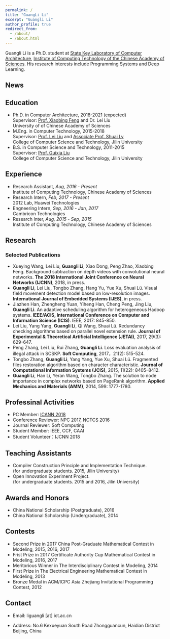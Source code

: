 ```yaml
---
permalink: /
title: "GuangLi Li"
excerpt: "Guangli Li"
author_profile: true
redirect_from: 
  - /about/
  - /about.html
---
```


Guangli Li is a Ph.D. student at [State Key Laboratory of Computer Architecture][5], [Institute of Computing Technology of the Chinese Academy of Sciences][4]. His research interests include Programming Systems and Deep Learning.

## News 

## Education
* Ph.D. in Computer Architecture, 2018-2021 (expected)  
  Supervisor: [Prof. Xiaobing Feng][3] and Dr. Lei Liu  
  University of of Chinese Academy of Sciences
* M.Eng. in Computer Technology, 2015-2018  
  Supervisor: [Prof. Lei Liu][1] and [Associate Prof. Shuai Lv][2]  
  College of Computer Science and Technology, Jilin University  
* B.S. in Computer Science and Technology, 2011-2015  
  Supervisor: [Prof. Guixia Liu][7]  
  College of Computer Science and Technology, Jilin University  

## Experience
- Research Assistant, *Aug, 2016* - *Present*  
  Institute of Computing Technology, Chinese Academy of Sciences
- Research Intern, *Feb, 2017* - *Present*  
  2012 Lab, Huawei Technologies
- Engneering Intern, *Sep, 2016* - *Jan, 2017*  
  Cambricon Technologies
- Research Inter, *Aug, 2015* - *Sep, 2015*  
  Institute of Computing Technology, Chinese Academy of Sciences

## Research

### Selected Publications
* Xueying Wang, Lei Liu, **Guangli Li**, Xiao Dong, Peng Zhao, Xiaobing Feng. Background subtraction on depth videos with convolutional neural networks. **The 2018 International Joint Conference on Neural Networks (IJCNN)**, 2018, in press.
* **Guangli Li**, Lei Liu, Tongbo Zhang, Hang Yu, Yue Xu, Shuai Lü. Visual field movement detection model based on low-resolution images. **International Journal of Embedded Systems (IJES)**, in press.
* Jiazhen Han, Zhengheng Yuan, Yiheng Han, Cheng Peng, Jing Liu, **Guangli Li**. An adaptive scheduling algorithm for heterogeneous Hadoop systems. **IEEE/ACIS, International Conference on Computer and Information Science (ICIS)**. IEEE, 2017: 845-850.
* Lei Liu, Yang Yang, **Guangli Li**, Qi Wang, Shuai Lü. Redundancy checking algorithms based on parallel novel extension rule. **Journal of Experimental & Theoretical Artificial Intelligence (JETAI)**, 2017, 29(3): 629-647.
* Peng Zhang, Lei Liu, Rui Zhang, **Guangli Li**. Loss evaluation analysis of illegal attack in SCSKP. **Soft Computing**, 2017，21(2): 515-524.
* Tongbo Zhang, **Guangli Li**, Yang Yang, Yue Xu, Shuai Lü. Fragmented files restoration algorithm based on character characteristic. **Journal of Computational Information Systems (JCIS)**, 2015, 11(22): 8405–8412.
* **Guangli Li**, Han Li, Yeran Wang, Tongbo Zhang. The solution to node importance in complex networks based on PageRank algorithm. **Applied Mechanics and Materials (AMM)**, 2014, 599: 1777-1780.  

## Professinal Activities
* PC Member: [ICANN 2018][6]
* Conference Reviewer: NPC 2017, NCTCS 2016
* Journal Reviewer: Soft Computing
* Student Member: IEEE, CCF, CAAI
* Student Volunteer：IJCNN 2018

## Teaching Assistants
* Compiler Construction Principle and Implementation Technique.   
  (for undergraduate students. 2015, Jilin University)
* Open Innovation Experiment Project.   
  (for undergraduate students. 2015 and 2016, Jilin University)

## Awards and Honors
* China National Scholarship (Postgraduate), 2016
* China National Scholarship (Undergraduate), 2014

## Contests
* Second Prize in 2017 China Post-Graduate Mathematical Contest in Modeling, 2015, 2016, 2017
* Frist Prize in 2017 Certificate Authority Cup Mathematical Contest in Modeling, 2016, 2017
* Meritorious Winner in The Interdisciplinary Contest in Modeling, 2014
* First Prize in The Electrical Engineering Mathematical Contest in Modeling, 2013
* Bronze Medal in ACM/ICPC Asia Zhejiang Invitational Programming Contest, 2012

## Contact
* Email: liguangli [at] ict.ac.cn
* Address: No.6 Kexueyuan South Road Zhongguancun, Haidian District Beijing, China

  [1]:http://ccst.jlu.edu.cn/info/1026/2144.htm
  [2]:http://ccst.jlu.edu.cn/info/1028/2176.htm
  [3]:http://people.ucas.ac.cn/~fengxiaobing
  [4]:http://www.ict.ac.cn/
  [5]:http://www.carch.ac.cn/
  [6]:https://e-nns.org/icann2018/index.php/organization/programme-committee/
  [7]:http://ccst.jlu.edu.cn/info/1026/2150.htm
